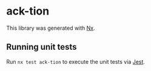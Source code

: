 # ack-tion

This library was generated with [Nx](https://nx.dev).

## Running unit tests

Run `nx test ack-tion` to execute the unit tests via [Jest](https://jestjs.io).
